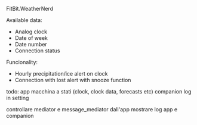 FitBit.WeatherNerd

Available data:
- Analog clock
- Date of week
- Date number
- Connection status 

Funcionality:
- Hourly precipitation/ice alert on clock
- Connection with lost alert with snooze function


todo:
app
    macchina a stati (clock, clock data, forecasts etc)
    companion log in setting
    
controllare mediator e message_mediator
dall'app mostrare log app e companion
